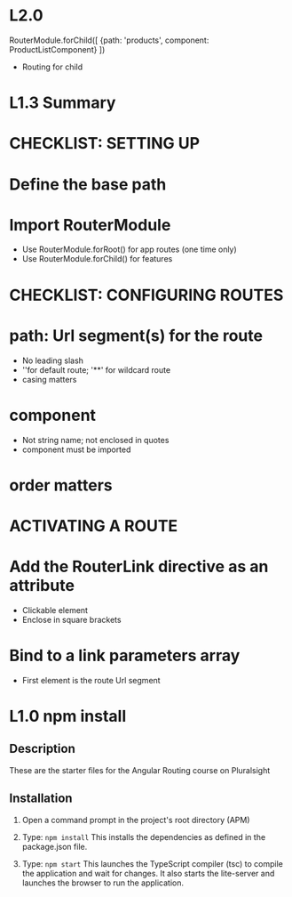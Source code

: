# L2.0
 RouterModule.forChild([
      {path: 'products', component: ProductListComponent}
    ])

* Routing for child

# L1.3 Summary
# CHECKLIST: SETTING UP
# Define the base path
<base href="/">

# Import RouterModule
* Use RouterModule.forRoot() for app routes (one time only)
* Use RouterModule.forChild() for features

# CHECKLIST: CONFIGURING ROUTES

# path: Url segment(s) for the route
* No leading slash
* ''for default route; '**' for wildcard route 
* casing matters

# component
* Not string name; not enclosed in quotes
* component must be imported

# order matters

# ACTIVATING A ROUTE

# Add the RouterLink directive as an attribute
* Clickable element
* Enclose in square brackets

# Bind to a link parameters array
* First element is the route Url segment

# L1.0 npm install

## Description

These are the starter files for the Angular Routing course on Pluralsight 

## Installation

1) Open a command prompt in the project's root directory (APM)

2) Type: `npm install`
    This installs the dependencies as defined in the package.json file.
    
3) Type: `npm start`
    This launches the TypeScript compiler (tsc) to compile the application and wait for changes. 
    It also starts the lite-server and launches the browser to run the application.
